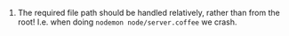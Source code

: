 1. The required file path should be handled relatively, rather than from the root! I.e. when doing `nodemon node/server.coffee` we crash.